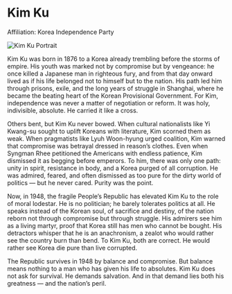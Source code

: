 # Kim Ku

Affiliation: Korea Independence Party

![Kim Ku Portrait](https://i.namu.wiki/i/2h-luQ8QHi_wTnlJbQio8_uLhEhsAz515n7fvPc7PsKnd07h8Q01TUKq3GcuS5-UXyv-sxZkGwX58Wooj8BkJiLxPT4EExmlb62ocCXpYktrM6NbU7Fc0Q1XuC35TLMQTOTbNQBCnlCovtuhNdP1rg.webp)

Kim Ku was born in 1876 to a Korea already trembling before the storms of empire. His youth was marked not by compromise but by vengeance: he once killed a Japanese man in righteous fury, and from that day onward lived as if his life belonged not to himself but to the nation. His path led him through prisons, exile, and the long years of struggle in Shanghai, where he became the beating heart of the Korean Provisional Government. For Kim, independence was never a matter of negotiation or reform. It was holy, indivisible, absolute. He carried it like a cross.

Others bent, but Kim Ku never bowed. When cultural nationalists like Yi Kwang-su sought to uplift Koreans with literature, Kim scorned them as weak. When pragmatists like Lyuh Woon-hyung urged coalition, Kim warned that compromise was betrayal dressed in reason’s clothes. Even when Syngman Rhee petitioned the Americans with endless patience, Kim dismissed it as begging before emperors. To him, there was only one path: unity in spirit, resistance in body, and a Korea purged of all corruption. He was admired, feared, and often dismissed as too pure for the dirty world of politics — but he never cared. Purity was the point.

Now, in 1948, the fragile People’s Republic has elevated Kim Ku to the role of moral lodestar. He is no politician; he barely tolerates politics at all. He speaks instead of the Korean soul, of sacrifice and destiny, of the nation reborn not through compromise but through struggle. His admirers see him as a living martyr, proof that Korea still has men who cannot be bought. His detractors whisper that he is an anachronism, a zealot who would rather see the country burn than bend. To Kim Ku, both are correct. He would rather see Korea die pure than live corrupted.

The Republic survives in 1948 by balance and compromise. But balance means nothing to a man who has given his life to absolutes. Kim Ku does not ask for survival. He demands salvation. And in that demand lies both his greatness — and the nation’s peril.